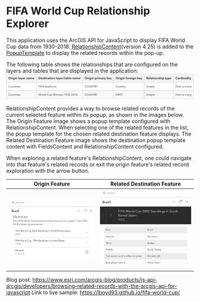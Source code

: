 # FIFA World Cup Relationship Explorer
This application uses the ArcGIS API for JavaScript to display FIFA World Cup data from 1930-2018. [RelationshipContent](https://developers.arcgis.com/javascript/latest/api-reference/esri-popup-content-RelationshipContent.html)(version 4.25) is added to the [PopupTemplate](https://developers.arcgis.com/javascript/latest/api-reference/esri-PopupTemplate.html) to display the related records within the pop-up.

The following table shows the relationships that are configured on the layers and tables that are displayed in the application:
![relationships](resources/relationships.png)

RelationshipContent provides a way to browse related records of the current selected feature within its popup, as shown in the images below. The Origin Feature image shows a popup template configured with RelationshipContent. When selecting one of the related features in the list, the popup template for the chosen related destination feature displays. The Related Destination Feature image shows the destination popup template content with FieldsContent and RelationshipContent configured. 

When exploring a related feature's RelationshipContent, one could navigate into that feature's related records or exit the origin feature's related record exploration with the arrow button.

| Origin Feature | Related Destination Feature |
| -------------- | ------------- |
| ![origin feature](resources/brazil-popup.png) | ![destination feature](resources/Brazil-related-feature.png) |

Blog post: https://www.esri.com/arcgis-blog/products/js-api-arcgis/developers/browsing-related-records-with-the-arcgis-api-for-javascript
Link to live sample: https://lboyd93.github.io/fifa-world-cup/